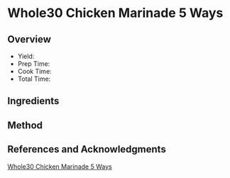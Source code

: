 # Whole30 Chicken Marinade 5 Ways

## Overview

- Yield:
- Prep Time:
- Cook Time:
- Total Time:

## Ingredients


## Method



## References and Acknowledgments

[Whole30 Chicken Marinade 5 Ways](https://eatthegains.com/whole30-chicken-marinade-5-ways/)
